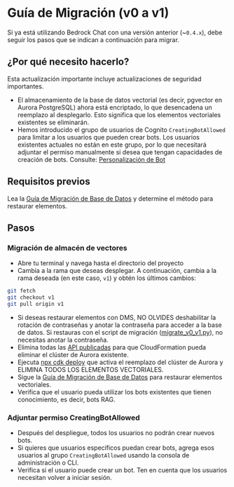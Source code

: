 # Guía de Migración (v0 a v1)

Si ya está utilizando Bedrock Chat con una versión anterior (~`0.4.x`), debe seguir los pasos que se indican a continuación para migrar.

## ¿Por qué necesito hacerlo?

Esta actualización importante incluye actualizaciones de seguridad importantes.

- El almacenamiento de la base de datos vectorial (es decir, pgvector en Aurora PostgreSQL) ahora está encriptado, lo que desencadena un reemplazo al desplegarlo. Esto significa que los elementos vectoriales existentes se eliminarán.
- Hemos introducido el grupo de usuarios de Cognito `CreatingBotAllowed` para limitar a los usuarios que pueden crear bots. Los usuarios existentes actuales no están en este grupo, por lo que necesitará adjuntar el permiso manualmente si desea que tengan capacidades de creación de bots. Consulte: [Personalización de Bot](../../README.md#bot-personalization)

## Requisitos previos

Lea la [Guía de Migración de Base de Datos](./DATABASE_MIGRATION_es-ES.md) y determine el método para restaurar elementos.

## Pasos

### Migración de almacén de vectores

- Abre tu terminal y navega hasta el directorio del proyecto
- Cambia a la rama que deseas desplegar. A continuación, cambia a la rama deseada (en este caso, `v1`) y obtén los últimos cambios:

```sh
git fetch
git checkout v1
git pull origin v1
```

- Si deseas restaurar elementos con DMS, NO OLVIDES deshabilitar la rotación de contraseñas y anotar la contraseña para acceder a la base de datos. Si restauras con el script de migración ([migrate_v0_v1.py](./migrate_v0_v1.py)), no necesitas anotar la contraseña.
- Elimina todas las [API publicadas](../PUBLISH_API_es-ES.md) para que CloudFormation pueda eliminar el clúster de Aurora existente.
- Ejecuta [npx cdk deploy](../README.md#deploy-using-cdk) que activa el reemplazo del clúster de Aurora y ELIMINA TODOS LOS ELEMENTOS VECTORIALES.
- Sigue la [Guía de Migración de Base de Datos](./DATABASE_MIGRATION_es-ES.md) para restaurar elementos vectoriales.
- Verifica que el usuario pueda utilizar los bots existentes que tienen conocimiento, es decir, bots RAG.

### Adjuntar permiso CreatingBotAllowed

- Después del despliegue, todos los usuarios no podrán crear nuevos bots.
- Si quieres que usuarios específicos puedan crear bots, agrega esos usuarios al grupo `CreatingBotAllowed` usando la consola de administración o CLI.
- Verifica si el usuario puede crear un bot. Ten en cuenta que los usuarios necesitan volver a iniciar sesión.